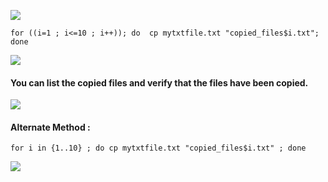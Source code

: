 <!-- Author: Aman Kumar -->
<!-- Created On : 19-08-2025 -->
<!-- This markdown fie displays a way to copy the contents of one text file into multiple text files.-->
![](https://github.com/amancs1422/Practice_Shell_Scripting/blob/bf0eba291e63e7465dce4a680eceecf2bfb5d609/Images/Multiple_Copied_Files1.jpg)
```
for ((i=1 ; i<=10 ; i++)); do  cp mytxtfile.txt "copied_files$i.txt"; done
```
![](https://github.com/amancs1422/Practice_Shell_Scripting/blob/bf0eba291e63e7465dce4a680eceecf2bfb5d609/Images/Multiple_Copied_Files2.jpg)
#### You can list the copied files and verify that the files have been copied.
![](https://github.com/amancs1422/Practice_Shell_Scripting/blob/bf0eba291e63e7465dce4a680eceecf2bfb5d609/Images/Multiple_Copied_Files3.jpg)
#### Alternate Method :
```
for i in {1..10} ; do cp mytxtfile.txt "copied_files$i.txt" ; done
```
![](https://github.com/amancs1422/Practice_Shell_Scripting/blob/e69e6ff70b2a931d61f11ea0b0af4261760cb248/Images/Multiple_Copied_Files4.jpg)
<!---->
<!---->
<!-- End of File -->